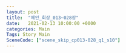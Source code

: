 ```yaml
---
layout: post
title:  "메인_회상_013~028장"
date:   2021-02-13 10:00:00 +0000
categories: Main
Tags: Story Main
SceneCode: ["scene_skip_cp013-028_q1_s10"]
---
```

